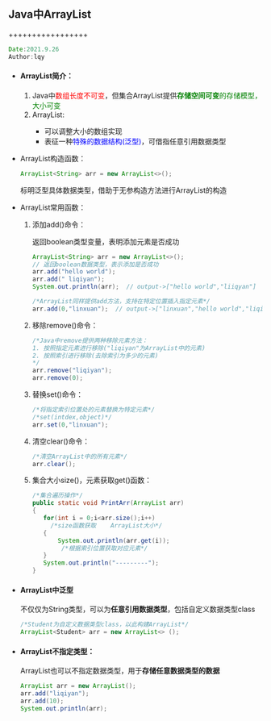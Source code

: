 ## Java中ArrayList

+++++++++++++++++

```JAva
Date:2021.9.26
Author:lqy
```

+ #### ArrayList简介：

  1. Java中<font color = Red>数组长度不可变</font>，但集合ArrayList提供<font color = Green>**存储空间可变**的存储模型，大小可变</font>
  2. ArrayList<E>:
     + 可以调整大小的数组实现
     + <E>表征一种<font color = Blue>特殊的数据结构(泛型)</font>，可借指任意引用数据类型

+ ArrayList构造函数：

  ```Java
  ArrayList<String> arr = new ArrayList<>();
  ```

  标明泛型具体数据类型，借助于无参构造方法进行ArrayList的构造
  
+ ArrayList常用函数：

  1. 添加add()命令：

     返回boolean类型变量，表明添加元素是否成功

     ```Java
     ArrayList<String> arr = new ArrayList<>();
     // 返回boolean数据类型，表示添加是否成功
     arr.add("hello world");  
     arr.add(" liqiyan");
     System.out.println(arr);  // output->["hello world","liiqyan"]
     
     /*ArrayList同样提供add方法，支持在特定位置插入指定元素*/
     arr.add(0,"linxuan");  // output->["linxuan","hello world","liqiyan"]
     ```

  2. 移除remove()命令：

     ```Java
     /*Java中remove提供两种移除元素方法：
     1. 按照指定元素进行移除("liqiyan"为ArrayList中的元素)
     2. 按照索引进行移除(去除索引为多少的元素)
     */
     arr.remove("liqiyan");
     arr.remove(0);
     ```
     
  3. 替换set()命令：
  
     ```Java
     /*将指定索引位置处的元素替换为特定元素*/
     /*set(intdex,object)*/
     arr.set(0,"linxuan");
     ```
  
  4. 清空clear()命令：
  
     ```Java
     /*清空ArrayList中的所有元素*/
     arr.clear();
     ```
  
  5. 集合大小size()，元素获取get()函数：
  
     ```Java
     /*集合遍历操作*/
     public static void PrintArr(ArrayList arr)
     {
     	for(int i = 0;i<arr.size();i++)
          /*size函数获取	ArrayList大小*/
     	{
     		System.out.println(arr.get(i));
             /*根据索引位置获取对应元素*/
     	}
     	System.out.println("---------");
     }
     ```
  
     
  
+ #### ArrayList中泛型<E>

  <E>不仅仅为String类型，可以为**任意引用数据类型**，包括自定义数据类型class

  ```java
  /*Student为自定义数据类型class，以此构建ArrayList*/
  ArrayList<Student> arr = new ArrayList<> ();
  ```

+ #### ArrayList不指定类型：

  ArrayList也可以不指定数据类型，用于**存储任意数据类型的数据**

  ```Java
  ArrayList arr = new ArrayList();
  arr.add("liqiyan");
  arr.add(10);
  System.out.println(arr);
  ```

  
